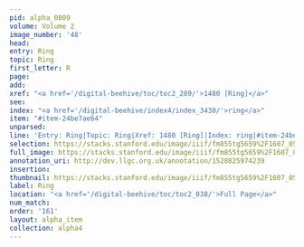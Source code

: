 ```yaml
---
pid: alpha_0809
volume: Volume 2
image_number: '48'
head: 
entry: Ring
topic: Ring
first_letter: R
page: 
add: 
xref: "<a href='/digital-beehive/toc/toc2_289/'>1480 [Ring]</a>"
see: 
index: "<a href='/digital-beehive/index4/index_3430/'>ring</a>"
item: "#item-24be7ae64"
unparsed: 
line: 'Entry: Ring|Topic: Ring|Xref: 1480 [Ring]|Index: ring|#item-24be7ae64'
selection: https://stacks.stanford.edu/image/iiif/fm855tg5659%2F1607_0515/781,4666,2946,208/full/0/default.jpg
full_image: https://stacks.stanford.edu/image/iiif/fm855tg5659%2F1607_0515/full/full/0/default.jpg
annotation_uri: http://dev.llgc.org.uk/annotation/1528825974239
insertion: 
thumbnail: https://stacks.stanford.edu/image/iiif/fm855tg5659%2F1607_0515/781,4666,600,180/250,/0/default.jpg
label: Ring
location: "<a href='/digital-beehive/toc/toc2_038/'>Full Page</a>"
num_match: 
order: '161'
layout: alpha_item
collection: alpha4
---
```

